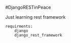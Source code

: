 #DjangoRESTinPeace

Just learning rest framework

```
requirments:
	django
	django_rest_framework
```
